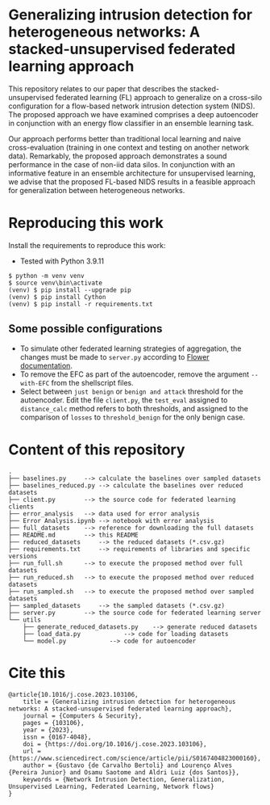 # Generalizing intrusion detection for heterogeneous networks: A stacked-unsupervised federated learning approach

This repository relates to our paper that describes the stacked-unsupervised federated learning (FL) approach to generalize on a cross-silo configuration for a flow-based network intrusion detection system (NIDS). The proposed approach we have examined comprises a deep autoencoder in conjunction with an energy flow classifier in an ensemble learning task. 

Our approach performs better than traditional local learning and naive cross-evaluation (training in one context and testing on another network data). Remarkably, the proposed approach demonstrates a sound performance in the case of non-iid data silos. In conjunction with an informative feature in an ensemble architecture for unsupervised learning, we advise that the proposed FL-based NIDS results in a feasible approach for generalization between heterogeneous networks.

# Reproducing this work
Install the requirements to reproduce this work:

- Tested with Python 3.9.11

```commandline
$ python -m venv venv
$ source venv\bin\activate
(venv) $ pip install --upgrade pip
(venv) $ pip install Cython
(venv) $ pip install -r requirements.txt
```

## Some possible configurations
- To simulate other federated learning strategies of aggregation, the changes must be made to `server.py` according to [Flower documentation](https://flower.dev/docs/strategies.html).
- To remove the EFC as part of the autoencoder, remove the argument `--with-EFC` from the shellscript files.
- Select between `just benign` or `benign and attack` threshold for the autoencoder. Edit the file `client.py`, the `test_eval` assigned to `distance_calc` method refers to both thresholds, and assigned to the comparison of `losses` to `threshold_benign` for the only benign case.

# Content of this repository
```
.
├── baselines.py	 --> calculate the baselines over sampled datasets
├── baselines_reduced.py --> calculate the baselines over reduced datasets
├── client.py		 --> the source code for federated learning clients
├── error_analysis	 --> data used for error analysis
├── Error Analysis.ipynb --> notebook with error analysis
├── full_datasets	 --> reference for downloading the full datasets
├── README.md		 --> this README
├── reduced_datasets	 --> the reduced datasets (*.csv.gz)
├── requirements.txt	 --> requirements of libraries and specific versions
├── run_full.sh		 --> to execute the proposed method over full datasets
├── run_reduced.sh	 --> to execute the proposed method over reduced datasets
├── run_sampled.sh	 --> to execute the proposed method over sampled datasets
├── sampled_datasets	 --> the sampled datasets (*.csv.gz)
├── server.py		 --> the source code for federated learning server
└── utils
    ├── generate_reduced_datasets.py	--> generate reduced datasets
    ├── load_data.py			--> code for loading datasets
    └── model.py			--> code for autoencoder
```


# Cite this
```
@article{10.1016/j.cose.2023.103106,
    title = {Generalizing intrusion detection for heterogeneous networks: A stacked-unsupervised federated learning approach},
    journal = {Computers & Security},
    pages = {103106},
    year = {2023},
    issn = {0167-4048},
    doi = {https://doi.org/10.1016/j.cose.2023.103106},
    url = {https://www.sciencedirect.com/science/article/pii/S0167404823000160},
    author = {Gustavo {de Carvalho Bertoli} and Lourenço Alves {Pereira Junior} and Osamu Saotome and Aldri Luiz {dos Santos}},
    keywords = {Network Intrusion Detection, Generalization, Unsupervised Learning, Federated Learning, Network flows}
}
```
